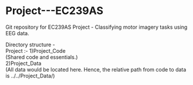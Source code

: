 # Project---EC239AS
Git repository for EC239AS Project - Classifying motor imagery tasks using EEG data.

Directory structure -   
Project :-
1)Project_Code  
(Shared code and essentials.)  
2)Project_Data    
(All data would be located here. Hence, the relative path from code to data is ../../Project_Data/)  
